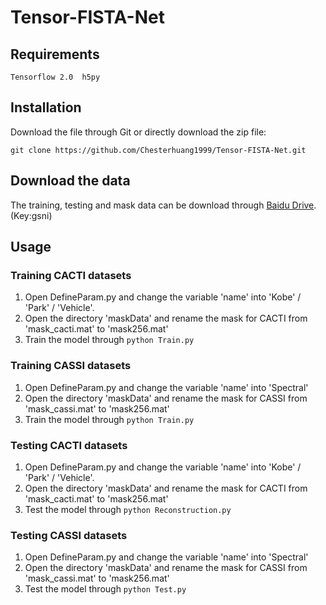 # Tensor-FISTA-Net

## Requirements
`
Tensorflow 2.0 
h5py
`
## Installation
Download the file through Git or directly download the zip file:

`
git clone https://github.com/Chesterhuang1999/Tensor-FISTA-Net.git
`
## Download the data 

The training, testing and mask data can be download through [Baidu Drive](https://pan.baidu.com/s/1yL8rKvpSQ_Gx8JAR41-MTw).(Key:gsni)

## Usage 

### Training CACTI datasets 

1. Open DefineParam.py and change the variable 'name' into 'Kobe' / 'Park' / 'Vehicle'.
2. Open the directory 'maskData' and rename the mask for CACTI  from 'mask_cacti.mat' to 'mask256.mat' 
3. Train the model through 
`
python Train.py
`
### Training CASSI datasets

1. Open DefineParam.py and change the variable 'name' into 'Spectral' 
2. Open the directory 'maskData' and rename the mask for CASSI from 'mask_cassi.mat' to 'mask256.mat' 
3. Train the model through 
`
python Train.py
`
### Testing CACTI datasets
1. Open DefineParam.py and change the variable 'name' into 'Kobe' / 'Park' / 'Vehicle'.
2. Open the directory 'maskData' and rename the mask for CACTI  from 'mask_cacti.mat' to 'mask256.mat' 
3. Test the model through 
`
python Reconstruction.py
`
### Testing CASSI datasets

1. Open DefineParam.py and change the variable 'name' into 'Spectral' 
2. Open the directory 'maskData' and rename the mask for CASSI from 'mask_cassi.mat' to 'mask256.mat' 
3. Test the model through 
`
python Test.py
`
